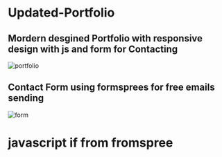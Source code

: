 # Updated-Portfolio


<h2> Mordern desgined Portfolio with responsive design with js and form for Contacting </h2> 

![portfolio](https://user-images.githubusercontent.com/61656637/197820185-fb5764d2-a418-449e-838b-4736ac1b0b04.JPG)


<h2> Contact Form using formsprees for free emails sending </h2>

![form](https://user-images.githubusercontent.com/61656637/197820758-eb7942a3-293f-47aa-b92e-48d56a88cbbf.JPG)

<h1> javascript if from fromspree </h1>

